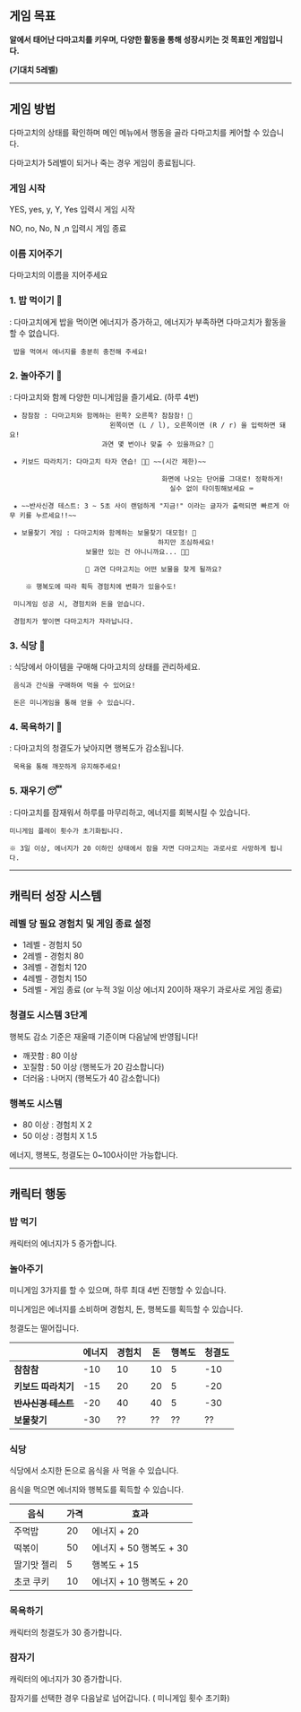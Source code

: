 ## 게임 목표

**알에서 태어난 다마고치를 키우며, 다양한 활동을 통해 성장시키는 것 목표인 게임입니다.** 

**(기대치 5레벨)**

---

## 게임 방법

다마고치의 상태를 확인하며 메인 메뉴에서 행동을 골라 다마고치를 케어할 수 있습니다.

다마고치가 5레벨이 되거나 죽는 경우 게임이 종료됩니다.

### 게임 시작

YES, yes, y, Y, Yes 입력시 게임 시작

NO, no, No, N ,n 입력시 게임 종료

### 이름 지어주기

다마고치의 이름을 지어주세요

### **1. 밥 먹이기 🍙**

: 다마고치에게 밥을 먹이면 에너지가 증가하고, 에너지가 부족하면 다마고치가 활동을 할 수 없습니다.

```
 밥을 먹여서 에너지를 충분히 충전해 주세요!
```

### **2. 놀아주기 🎡**

: 다마고치와 함께 다양한 미니게임을 즐기세요. (하루 4번)

```
 ★ 참참참 : 다마고치와 함께하는 왼쪽? 오른쪽? 참참참! 🙌
						 왼쪽이면 (L / l), 오른쪽이면 (R / r) 을 입력하면 돼요!  
					   과연 몇 번이나 맞출 수 있을까요? 👀

 ★ 키보드 따라치기: 다마고치 타자 연습! 🐣💨 ~~(시간 제한)~~

									  화면에 나오는 단어를 그대로! 정확하게!  
										실수 없이 타이핑해보세요 ⌨️   

 ★ ~~반사신경 테스트: 3 ~ 5초 사이 랜덤하게 "지금!" 이라는 글자가 출력되면 빠르게 아무 키를 누르세요!!~~

 ★ 보물찾기 게임 : 다마고치와 함께하는 보물찾기 대모험! 🧭
									 하지만 조심하세요!  
                   보물만 있는 건 아니니까요... 🐛💥

                   🎁 과연 다마고치는 어떤 보물을 찾게 될까요? 

    ※ 행복도에 따라 획득 경험치에 변화가 있을수도!

 미니게임 성공 시, 경험치와 돈을 얻습니다.

 경험치가 쌓이면 다마고치가 자라납니다.
```

### **3. 식당 🍖**

: 식당에서 아이템을 구매해 다마고치의 상태를 관리하세요.

```
 음식과 간식을 구매하여 먹을 수 있어요!

 돈은 미니게임을 통해 얻을 수 있습니다.
```

### **4. 목욕하기 🛀**

: 다마고치의 청결도가 낮아지면 행복도가 감소됩니다.

```
 목욕을 통해 깨끗하게 유지해주세요!
```

### **5. 재우기 😴**

: 다마고치를 잠재워서 하루를 마무리하고, 에너지를 회복시킬 수 있습니다.

```
미니게임 플레이 횟수가 초기화됩니다.

※ 3일 이상, 에너지가 20 이하인 상태에서 잠을 자면 다마고치는 과로사로 사망하게 됩니다.
```

---

## 캐릭터 성장 시스템

### 레벨 당 필요 경험치 및 게임 종료 설정

- 1레벨 - 경험치 50
- 2레벨 - 경험치 80
- 3레벨 - 경험치 120
- 4레벨 - 경험치 150
- 5레벨 - 게임 종료 (or 누적 3일 이상 에너지 20이하 재우기 과로사로 게임 종료)

### 청결도 시스템 3단계

  행복도 감소 기준은 재울때 기준이며 다음날에 반영됩니다!

- 깨끗함 : 80 이상
- 꼬질함 : 50 이상 (행복도가 20 감소합니다)
- 더러움 : 나머지 (행복도가 40 감소합니다)

### 행복도 시스템

- 80 이상 : 경험치 X 2
- 50 이상 : 경험치 X 1.5

에너지, 행복도, 청결도는 0~100사이만 가능합니다.

---

## 캐릭터 행동

### 밥 먹기

캐릭터의 에너지가 5 증가합니다.

### 놀아주기

미니게임 3가지를 할 수 있으며, 하루 최대 4번 진행할 수 있습니다.

미니게임은 에너지를 소비하며 경험치, 돈, 행복도를 획득할 수 있습니다.

청결도는 떨어집니다.

|  | **에너지** | **경험치** | **돈** | **행복도** | **청결도** |
| --- | --- | --- | --- | --- | --- |
| **참참참** | -10 | 10 | 10 | 5 | -10 |
| **키보드 따라치기** | -15 | 20 | 20 | 5 | -20 |
| **~~반사신경 테스트~~** | -20 | 40 | 40 | 5 | -30 |
| **보물찾기** | -30 | ?? | ?? | ?? | ?? |

### 식당

식당에서 소지한 돈으로 음식을 사 먹을 수 있습니다.

음식을 먹으면 에너지와 행복도를 획득할 수 있습니다.

| **음식** | **가격** | **효과** |
| --- | --- | --- |
| 주먹밥 | 20 | 에너지 + 20 |
| 떡볶이 | 50 | 에너지 + 50 행복도 + 30 |
| 딸기맛 젤리 | 5 | 행복도 + 15  |
| 초코 쿠키 | 10 | 에너지 + 10 행복도 + 20 |

### 목욕하기

캐릭터의 청결도가 30 증가합니다.

### 잠자기

캐릭터의 에너지가 30 증가합니다.

잠자기를 선택한 경우 다음날로 넘어갑니다. ( 미니게임 횟수 초기화)
